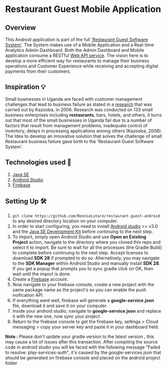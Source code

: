 # Restaurant Guest Mobile Application
## Overview
This Android application is part of the full ['Restaurant Guest Software System'](https://github.com/users/RonnieLutaro/projects/5). The System makes use of a Mobile Application and a Real-time Analytics Admin Dashboard. Both the Admin Dashboard and Mobile application consume a RESTful [Web API service](https://github.com/RonnieLutaro/restaurant-guest-REST-API). The vision here is to develop a more efficient way for restaurants to manage their business operations and Customer Experience while receiving and accepting digital payments from their customers.

## Inspiration 💡
Small businesses in Uganda are faced with customer management challenges that lead to business failure as stated in a [research](https://www.researchgate.net/publication/291863118_Causes_of_small_business_failure_in_Uganda_A_case_study_from_Bushenyi_and_Mbarara_towns) that was carried out by Kazooba, in 2006.
Research was conducted on 133 small business enterprises including **restaurants**, bars, hotels, and others, it turns out that most of the small businesses in Uganda fail due to a number of factors that result from management problems, inadequate control of inventory, delays in processing applications among others (Kazooba, 2006). The Idea to develop an innovative solution that solves the challenge of small Restaurant business failure gave birth to the 'Restaurant Guest Software System'. 

## Technologies used 🚀
1. [Java SE](https://www.oracle.com/java/technologies/javase-downloads.html) 
2. [Android Studio](https://developer.android.com/studio)
3. [Firebase](https://firebase.google.com/)

## Setting Up 🛠

1. `git clone https://github.com/RonnieLutaro/restaurant-guest-android` to any desired directory location on your computer.
2. In order to start configuring, you need to install [Android studio](https://developer.android.com/studio/index.html) >= v3.0 and the [Java SE Development Kit](https://www.oracle.com/java/technologies/javase-downloads.html) before continuing to the next step. 
3. To import, simply open Android Studio and use **Open an Existing Project** action, navigate to the directory where you cloned this repo and select it to import. Be sure to wait for all the processes (the Gradle Build) to complete before continuing to the next step. Accept licenses to download **SDK 28** if prompted to do so. Alternatively, you may navigate to the **SDK Manager** within Android Studio and manually install **SDK 28**. If you get a popup that prompts you to sync gradle click on OK, then wait until the import is done.
4. Create a [Firebase](https://firebase.google.com/) account.
5. Now navigate to your firebase console, create a new project with the same package name as the project's so you can enable the push noification API.
6. If everything went well, firebase will generate a **google-service.json** file, download it and save it on your computer.
7. Inside your android studio, navigate to **google-service.json** and replace it with the new one, now sync your project.
8. Return to the firebase console to get the firebase key, settings > Cloud messaging > copy your server key and paste it in your dashboard field.

**Note :**
Please don't update your gradle version to the latest version , this may cause a lot of issues after this transaction. After compiling the source code in android studio you will be faced with the following message "Failed to resolve: play-services-auth", it's caused by the google-services.json that should be generated on firebase console and placed on the android project folder
